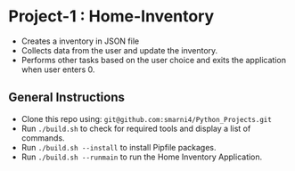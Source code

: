 # Project-1 : Home-Inventory
* Creates a inventory in JSON file
* Collects data from the user and update the inventory.
* Performs other tasks based on the user choice and exits the application when user enters 0.

## General Instructions
* Clone this repo using: `git@github.com:smarni4/Python_Projects.git`
* Run `./build.sh` to check for required tools and display a list of commands.
* Run `./build.sh --install` to install Pipfile packages.
* Run `./build.sh --runmain` to run the Home Inventory Application.
